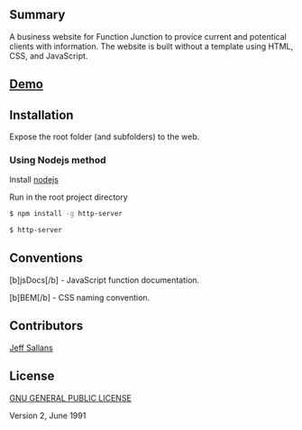 ## Summary

A business website for Function Junction to provice current and potentical clients with information. The website is built without a template using HTML, CSS, and JavaScript.

## [Demo](http://jeffsallans.github.io/function_junction_website/)

## Installation

Expose the root folder (and subfolders) to the web.

### Using Nodejs method

Install [nodejs](https://nodejs.org/en/)

Run in the root project directory

```bash
$ npm install -g http-server

$ http-server 
```

## Conventions

[b]jsDocs[/b] - JavaScript function documentation. 

[b]BEM[/b] - CSS naming convention.  

## Contributors
 
[Jeff Sallans](http://github.com/JeffSallans)

## License

[GNU GENERAL PUBLIC LICENSE](https://tldrlegal.com/license/gnu-general-public-license-v2)

Version 2, June 1991


